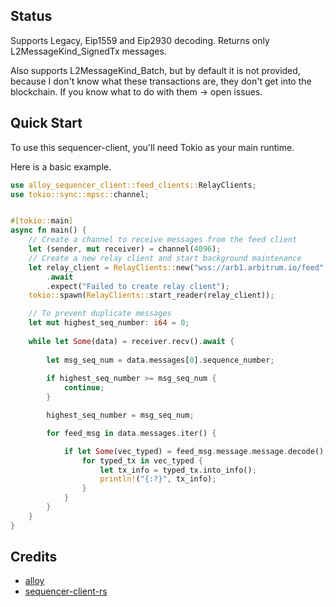 ## Status
Supports Legacy, Eip1559 and Eip2930 decoding. 
Returns only L2MessageKind_SignedTx messages. 

Also supports L2MessageKind_Batch, but by default it is not provided, because I don't know what these transactions are, they don't get into the blockchain. If you know what to do with them -> open issues.


## Quick Start
To use this sequencer-client, you'll need Tokio as your main runtime.

Here is a basic example.
```Rust
use alloy_sequencer_client::feed_clients::RelayClients;
use tokio::sync::mpsc::channel;


#[tokio::main]
async fn main() {
    // Create a channel to receive messages from the feed client
    let (sender, mut receiver) = channel(4096);
    // Create a new relay client and start background maintenance
    let relay_client = RelayClients::new("wss://arb1.arbitrum.io/feed", 3, 1, sender)
        .await
        .expect("Failed to create relay client");
    tokio::spawn(RelayClients::start_reader(relay_client));

    // To prevent duplicate messages
    let mut highest_seq_number: i64 = 0;
    
    while let Some(data) = receiver.recv().await {
        
        let msg_seq_num = data.messages[0].sequence_number;
            
        if highest_seq_number >= msg_seq_num {
            continue;
        }

        highest_seq_number = msg_seq_num;

        for feed_msg in data.messages.iter() {

            if let Some(vec_typed) = feed_msg.message.message.decode() {
                for typed_tx in vec_typed {
                    let tx_info = typed_tx.into_info();
                    println!("{:?}", tx_info);
                }
            }
        }        
    }
}
```

## Credits

- [alloy]
- [sequencer-client-rs]

[alloy]: https://github.com/alloy-rs
[sequencer-client-rs]: https://github.com/duoxehyon/sequencer-client-rs